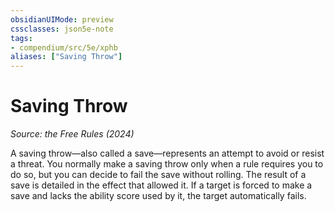 ```yaml
---
obsidianUIMode: preview
cssclasses: json5e-note
tags:
- compendium/src/5e/xphb
aliases: ["Saving Throw"]
---
```

# Saving Throw
*Source: the Free Rules (2024)* 

A saving throw—also called a save—represents an attempt to avoid or resist a threat. You normally make a saving throw only when a rule requires you to do so, but you can decide to fail the save without rolling. The result of a save is detailed in the effect that allowed it. If a target is forced to make a save and lacks the ability score used by it, the target automatically fails.